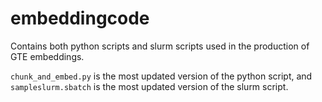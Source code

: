 embeddingcode
=============

Contains both python scripts and slurm scripts used in the production of GTE embeddings.

```chunk_and_embed.py``` is the most updated version of the python script, and ```sampleslurm.sbatch``` is the most updated version of the slurm script.